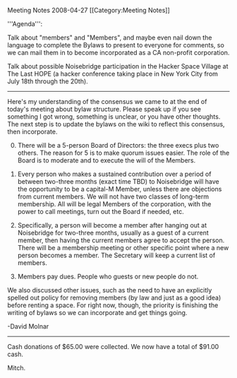 Meeting Notes 2008-04-27 
 [[Category:Meeting Notes]]

'''Agenda''':

Talk about "members" and "Members", and maybe even nail down the language to complete the Bylaws to present to everyone for comments, so we can mail them in to become incorporated as a CA non-profit corporation.

Talk about possible Noisebridge participation in the Hacker Space Village at The Last HOPE (a hacker conference taking place in New York City from July 18th through the 20th).

----------------


Here's my understanding of the consensus we came to at the end of 
today's meeting about bylaw structure. Please speak up if you see 
something I got wrong, something is unclear, or you have other thoughts. 
The next step is to update the bylaws on the wiki to reflect this 
consensus, then incorporate.

0) There will be a 5-person Board of Directors: the three execs plus two 
others. The reason for 5 is to make quorum issues easier. The role of 
the Board is to moderate and to execute the will of the Members.
 
1) Every person who makes a sustained contribution over a period of 
between two-three months (exact time TBD) to Noisebridge will have the 
opportunity to be a capital-M Member, unless there are objections from 
current members. We will not have two classes of long-term membership. 
All will be legal Members of the corporation, with the power to call 
meetings, turn out the Board if needed, etc.
 
2) Specifically, a person will become a member after hanging out at 
Noisebridge for two-three months, usually as a guest of a current 
member, then having the current members agree to accept the person. 
There will be a membership meeting or other specific point where a new 
person becomes a member. The Secretary will keep a current list of members.
 
3) Members pay dues. People who guests or new people do not.
 

 
We also discussed other issues, such as the need to have an explicitly 
spelled out policy for removing members (by law and just as a good idea) 
before renting a space. For right now, though, the priority is finishing 
the writing of bylaws so we can incorporate and get things going.
 
-David Molnar


------------


Cash donations of $65.00 were collected.  We now have a total of $91.00 cash.

Mitch.